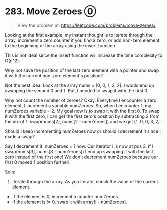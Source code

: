 # 283. Move Zeroes ⓪
> View the problem at: https://leetcode.com/problems/move-zeroes/

Looking at the first example, my instant thought is to iterate through the array, increment a zero counter if you find a zero,
or add non-zero element to the beginning of the array using the insert function.

This is not ideal since the insert function will increase the time complexity to O(n^2).

Why not save the position of the last zero element with a pointer 
and swap it with the current non-zero element's position?

Not the best idea. Look at the array nums = [0, 0, 1, 3, 2]. 
I would end up swapping the second 0 and 1. But, I needed to swap it with the first 0.

Why not count the number of zeroes? Okay. Everytime I encounter a zero element, I increment a variable numZeroes. 
So, when I encounter 1, my numZeroes variable = 2. My goal now is to swap it with the first 0.
To swap it with the first zero, I can get the first zero's position
by subtracting 2 from the idx of 1: swap(nums[2], nums[2 - numZeroes]) and we get
[1, 0, 0, 3, 2].

Should I keep incrementing numZeroes now or should I decrement it since I made a swap?

Say I decrement it. numZeroes = 1 now. Our iterator i is now at pos 3.
If I swap(nums[3], nums[3 - numZeroes]) I end up swapping it with the last zero instead of the first one! We don't 
decrement numZeroes because our first 0 moved 1 position further!

Soln:
1. Iterate through the array. As you iterate, check the value of the current element.
 - If the element is 0, increment a counter numZeroes.
 - If the element is != 0, swap it with array[i - numZeroes].





